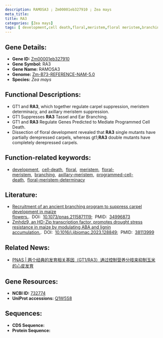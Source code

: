 ```yaml
---
description: RAMOSA3 ; Zm00001eb327910 ; Zea mays
meta_title:
title: RA3
categories: [Zea mays]
tags: [ development,cell death,floral,meristem,floral meristem,branching,axillary meristem,programmed cell death,floral meristem determinacy ]
---
```


## Gene Details:
- **Gene ID:**	[Zm00001eb327910](https://www.maizegdb.org/gene_center/gene/Zm00001eb327910)
- **Gene Symbol:** RA3
- **Gene Name:** RAMOSA3
- **Genome:** [Zm-B73-REFERENCE-NAM-5.0](https://www.maizegdb.org/genome/assembly/Zm-B73-REFERENCE-NAM-5.0)
- **Species:** *Zea mays*

## Functional Descriptions:
   - GT1 and **RA3**, which together regulate carpel suppression, meristem determinacy, and axillary meristem suppression.
   - GT1 Suppresses **RA3** Tassel and Ear Branching.
   - GT1 and **RA3** Regulate Genes Predicted to Mediate Programmed Cell Death.
   - Dissection of floral development revealed that **RA3** single mutants have partially derepressed carpels, whereas gt1;**RA3** double mutants have completely derepressed carpels.

## Function-related keywords:
- [development](/tags/development/),&nbsp;&nbsp;[cell-death](/tags/cell-death/),&nbsp;&nbsp;[floral](/tags/floral/),&nbsp;&nbsp;[meristem](/tags/meristem/),&nbsp;&nbsp;[floral-meristem](/tags/floral-meristem/),&nbsp;&nbsp;[branching](/tags/branching/),&nbsp;&nbsp;[axillary-meristem](/tags/axillary-meristem/),&nbsp;&nbsp;[programmed-cell-death](/tags/programmed-cell-death/),&nbsp;&nbsp;[floral-meristem-determinacy](/tags/floral-meristem-determinacy/)

## Literature:
   - [Recruitment of an ancient branching program to suppress carpel development in maize flowers.]( https://www.pnas.org/doi/full/10.1073/pnas.2115871119).&nbsp;&nbsp;DOI:&nbsp;&nbsp;[10.1073/pnas.2115871119](https://www.pnas.org/doi/full/10.1073/pnas.2115871119);&nbsp;&nbsp;PMID:&nbsp;&nbsp;[34996873](https://pubmed.ncbi.nlm.nih.gov/34996873/)
   - [Zmhdz9, an HD-Zip transcription factor, promotes drought stress resistance in maize by modulating ABA and lignin accumulation.]( https://www.sciencedirect.com/science/article/pii/S0141813023057483?via%3Dihub).&nbsp;&nbsp;DOI:&nbsp;&nbsp;[10.1016/j.ijbiomac.2023.128849](https://www.sciencedirect.com/science/article/pii/S0141813023057483?via%3Dihub);&nbsp;&nbsp;PMID:&nbsp;&nbsp;[38113999](https://pubmed.ncbi.nlm.nih.gov/38113999/)

## Related News:
   - [PNAS | 两个经典的发育相关基因（GT1/RA3）通过控制营养分枝来抑制玉米的心皮发育](https://mp.weixin.qq.com/s?__biz=Mzg3MDEwNDEyMg==&mid=2247523618&idx=1&sn=15700373dd729a59fb1a4a6eb7ea0911&chksm=ce903077f9e7b96163cccaaa43b9a3a6c459323f4877472489bc1c68524935e006ab749d198a&scene=27#wechat_redirect)

## Gene Resources:
- **NCBI ID:** [732774](https://www.ncbi.nlm.nih.gov/gene/?term=732774)
- **UniProt accessions:** [Q1W5S8](https://www.uniprot.org/uniprotkb/Q1W5S8/entry)



## Sequences:
- **CDS Sequence:**
- **Protein Sequence:**
